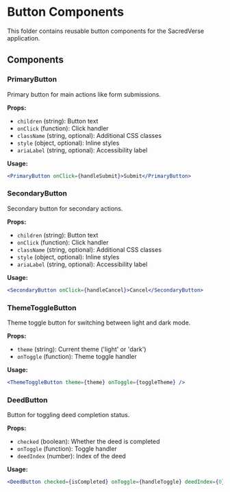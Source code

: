 # Button Components

This folder contains reusable button components for the SacredVerse application.

## Components

### PrimaryButton
Primary button for main actions like form submissions.

**Props:**
- `children` (string): Button text
- `onClick` (function): Click handler
- `className` (string, optional): Additional CSS classes
- `style` (object, optional): Inline styles
- `ariaLabel` (string, optional): Accessibility label

**Usage:**
```jsx
<PrimaryButton onClick={handleSubmit}>Submit</PrimaryButton>
```

### SecondaryButton
Secondary button for secondary actions.

**Props:**
- `children` (string): Button text
- `onClick` (function): Click handler
- `className` (string, optional): Additional CSS classes
- `style` (object, optional): Inline styles
- `ariaLabel` (string, optional): Accessibility label

**Usage:**
```jsx
<SecondaryButton onClick={handleCancel}>Cancel</SecondaryButton>
```

### ThemeToggleButton
Theme toggle button for switching between light and dark mode.

**Props:**
- `theme` (string): Current theme ('light' or 'dark')
- `onToggle` (function): Theme toggle handler

**Usage:**
```jsx
<ThemeToggleButton theme={theme} onToggle={toggleTheme} />
```

### DeedButton
Button for toggling deed completion status.

**Props:**
- `checked` (boolean): Whether the deed is completed
- `onToggle` (function): Toggle handler
- `deedIndex` (number): Index of the deed

**Usage:**
```jsx
<DeedButton checked={isCompleted} onToggle={handleToggle} deedIndex={0} />
```